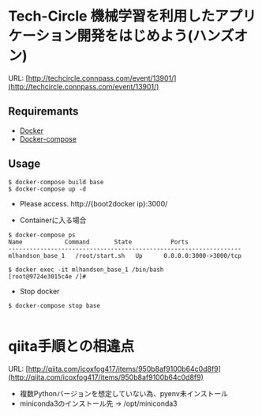# Tech-Circle 機械学習を利用したアプリケーション開発をはじめよう(ハンズオン)

URL: [http://techcircle.connpass.com/event/13901/](http://techcircle.connpass.com/event/13901/)

Requiremants
---

* [Docker](http://docs.docker.com/installation/mac/)
* [Docker-compose](http://docs.docker.com/compose/install/)

Usage
---

```
$ docker-compose build base
$ docker-compose up -d 
```
* Please access. http://{boot2docker ip}:3000/


* Containerに入る場合

```
$ docker-compose ps
Name            Command       State           Ports          
------------------------------------------------------------------
mlhandson_base_1   /root/start.sh   Up      0.0.0.0:3000->3000/tcp 

$ docker exec -it mlhandson_base_1 /bin/bash
[root@9724e3015c4e /]#
```

* Stop docker
```
$ docker-compose stop base
```

```
```

# qiita手順との相違点

URL: [http://qiita.com/icoxfog417/items/950b8af9100b64c0d8f9](http://qiita.com/icoxfog417/items/950b8af9100b64c0d8f9)
* 複数Pythonバージョンを想定していない為、pyenv未インストール
* miniconda3のインストール先 -> /opt/miniconda3
